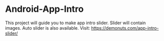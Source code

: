 # Android-App-Intro
This project will guide you to make app intro slider. Slider will contain images. Auto slider is also available. Visit: https://demonuts.com/app-intro-slider/
